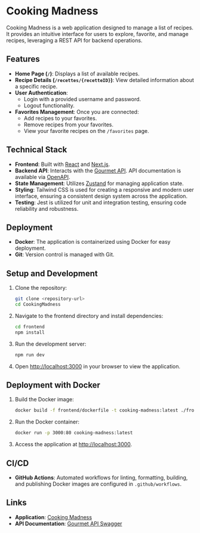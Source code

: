 # Cooking Madness

Cooking Madness is a web application designed to manage a list of recipes. It provides an intuitive interface for users to explore, favorite, and manage recipes, leveraging a REST API for backend operations.

## Features

- **Home Page (`/`)**: Displays a list of available recipes.
- **Recipe Details (`/recettes/{recetteID}`)**: View detailed information about a specific recipe.
- **User Authentication**:
    - Login with a provided username and password.
    - Logout functionality.
- **Favorites Management**:
    Once you are connected:
    - Add recipes to your favorites.
    - Remove recipes from your favorites.
    - View your favorite recipes on the `/favorites` page.

## Technical Stack

- **Frontend**: Built with [React](https://reactjs.org) and [Next.js](https://nextjs.org).
- **Backend API**: Interacts with the [Gourmet API](https://gourmet.cours.quimerch.com). API documentation is available via [OpenAPI](https://gourmet.cours.quimerch.com/swagger/index.html).
- **State Management**: Utilizes [Zustand](https://zustand-demo.pmnd.rs/) for managing application state.
- **Styling**: Tailwind CSS is used for creating a responsive and modern user interface, ensuring a consistent design system across the application.
- **Testing**: Jest is utilized for unit and integration testing, ensuring code reliability and robustness.

## Deployment

- **Docker**: The application is containerized using Docker for easy deployment.
- **Git**: Version control is managed with Git.

## Setup and Development

1. Clone the repository:
     ```bash
     git clone <repository-url>
     cd CookingMadness
     ```

2. Navigate to the frontend directory and install dependencies:
     ```bash
     cd frontend
     npm install
     ```

3. Run the development server:
     ```bash
     npm run dev
     ```

4. Open [http://localhost:3000](http://localhost:3000) in your browser to view the application.

## Deployment with Docker

1. Build the Docker image:
     ```bash
     docker build -f frontend/dockerfile -t cooking-madness:latest ./frontend
     ```

2. Run the Docker container:
     ```bash
     docker run -p 3000:80 cooking-madness:latest
     ```

3. Access the application at [http://localhost:3000](http://localhost:3000).

## CI/CD

- **GitHub Actions**: Automated workflows for linting, formatting, building, and publishing Docker images are configured in `.github/workflows`.

## Links

- **Application**: [Cooking Madness](https://omega.cours.quimerch.com/)
- **API Documentation**: [Gourmet API Swagger](https://gourmet.cours.quimerch.com/swagger/index.html)
